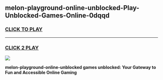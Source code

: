 
## melon-playground-online-unblocked-Play-Unblocked-Games-Online-0dqqd
<h3>
<a href="https://premium76.site?title=melon-playground-online-unblocked&ref=25A">CLICK TO PLAY</a></h3>
<hr>

<h3>
<a href="https://premium76.site?title=melon-playground-online-unblocked&ref=25A">CLICK 2 PLAY</a>
  
</h3>

<a href="https://premium76.site?title=melon-playground-online-unblocked&ref=25A"><img src="https://clearcache.store/games.png"></a>


**melon-playground-online-unblocked games unblocked: Your Gateway to Fun and Accessible Online Gaming**
